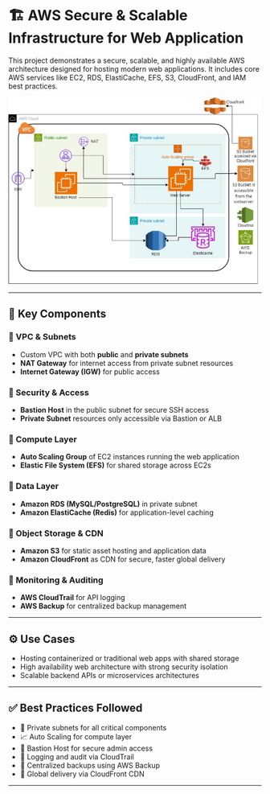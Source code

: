 # 🏗️ AWS Secure & Scalable Infrastructure for Web Application

This project demonstrates a secure, scalable, and highly available AWS architecture designed for hosting modern web applications. It includes core AWS services like EC2, RDS, ElastiCache, EFS, S3, CloudFront, and IAM best practices.

![Architecture Diagram](./architecture-diagram.jpeg)

---

## 📌 Key Components

### 🔹 VPC & Subnets
- Custom VPC with both **public** and **private subnets**
- **NAT Gateway** for internet access from private subnet resources
- **Internet Gateway (IGW)** for public access

### 🔹 Security & Access
- **Bastion Host** in the public subnet for secure SSH access
- **Private Subnet** resources only accessible via Bastion or ALB

### 🔹 Compute Layer
- **Auto Scaling Group** of EC2 instances running the web application
- **Elastic File System (EFS)** for shared storage across EC2s

### 🔹 Data Layer
- **Amazon RDS (MySQL/PostgreSQL)** in private subnet
- **Amazon ElastiCache (Redis)** for application-level caching

### 🔹 Object Storage & CDN
- **Amazon S3** for static asset hosting and application data
- **Amazon CloudFront** as CDN for secure, faster global delivery

### 🔹 Monitoring & Auditing
- **AWS CloudTrail** for API logging
- **AWS Backup** for centralized backup management

---

## ⚙️ Use Cases

- Hosting containerized or traditional web apps with shared storage
- High availability web architecture with strong security isolation
- Scalable backend APIs or microservices architectures

---

## ✅ Best Practices Followed

- 🔐 Private subnets for all critical components  
- 📈 Auto Scaling for compute layer  
- 🧹 Bastion Host for secure admin access  
- 🧾 Logging and audit via CloudTrail  
- 💾 Centralized backups using AWS Backup  
- 🚀 Global delivery via CloudFront CDN

---


